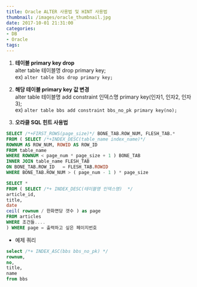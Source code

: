 ```yaml
---
title: Oracle ALTER 사용법 및 HINT 사용법
thumbnail: /images/oracle_thumbnail.jpg
date: 2017-10-01 21:31:00
categories:
- DB
- Oracle
tags:
---
```

1. **테이블 primary key drop**  
alter table 테이블명 drop primary key;  
ex) ``alter table bbs drop primary key;``

2. **해당 테이블 primary key 값 변경**  
alter table 테이블명 add constraint 인덱스명 primary key(인자1, 인자2, 인자3);  
ex) ``alter table bbs add constraint bbs_no_pk primary key(no);``

3. **오라클 SQL 힌트 사용법**  
~~~sql
SELECT /*+FIRST_ROWS(page_size)*/ BONE_TAB.ROW_NUM, FLESH_TAB.*
FROM ( SELECT /*+INDEX_DESC(table_name index_name)*/
ROWNUM AS ROW_NUM, ROWID AS ROW_ID
FROM table_name
WHERE ROWNUM < page_num * page_size + 1 ) BONE_TAB
INNER JOIN table_name FLESH_TAB
ON BONE_TAB.ROW_ID   = FLESH_TAB.ROWID
WHERE BONE_TAB.ROW_NUM > ( page_num - 1 ) * page_size

SELECT *
FROM ( SELECT /*+ INDEX_DESC(테이블명 인덱스명)  */
article_id,
title,
date
ceil( rownum / 한화면당 갯수 ) as page
FROM articles
WHERE 조건들....
) WHERE page = 출력하고 싶은 페이지번호
~~~
- 예제 쿼리  
~~~sql
select /*+ INDEX_ASC(bbs bbs_no_pk) */
rownum,
no,
title,
name
from bbs
~~~
